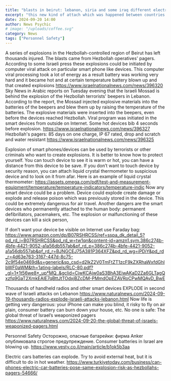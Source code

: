 ```yaml
---
title: "blasts in beirut: lebanon, siria and some iraq different electronic smart devices explode, 5000 injured, more than 50 dead"
excerpt: "this new kind of attach which was happened between countries at war. but the same kind of attack could be used by terrorist or anybody to reach various people in different countries"
date: 2024-09-20 14:00
author: News Psychic
# image: "/uploads/coffee.svg"
category: News
tags: ["Personnel Safety"]
---
```


A series of explosions in the Hezbollah-controlled region of Beirut has left thousands injured. The blasts came from Hezbollah operatives' pagers. According to some Israeli press these explosions could be initiated by computer viral attack on particular smart phone like devices. This computer viral processing took a lot of energy as a result battery was working very hard and it became hot and at certain temperature battery blown up and that created explosions
https://www.israelnationalnews.com/news/396320
Sky News in Arabic reports on Tuesday evening that the Israeli Mossad is behind the explosion of the Hezbollah terrorists' beepers in Lebanon. According to the report, the Mossad injected explosive materials into the batteries of the beepers and blew them up by raising the temperature of the batteries.
The explosive materials were inserted into the beepers, even before the devices reached Hezbollah. Viral program was initiated in the smart devices from outside on Internet. Some hot devices bib 4 seconds before explosion. 
https://www.israelnationalnews.com/news/396327
Hezbollah's pagers: 85 days on one charge, IP 67 rated, drop and scratch and water resistant
https://www.israelnationalnews.com/news/396325

Explosion of smart phones/devices can be used by terrorists or other criminals who want to create explosions. It is better to know how to protect yourself. You can touch device to see it is warm or hot, you can have a distance from this device to be save. If you don’t want to touch device by security reason, you can attach liquid crystal thermometer to suspicious device and to look on it from afar. Here is an example of liquid crystal thermometer:
https://assets.omega.com/pdf/test-and-measurement-equipment/temperature/temperature-indicators/temperature-indic Now any smart device could be a problem. Device could explode create damage or explode and release poison which was previously stored in the device. This could be extremely dangerous for air travel.
Another dangers are the smart devices who permanently attached to the human body: permanent defibrillators, pacemakers, etc. The explosion or malfunctioning of these devices can kill a sick person,

If don’t want your device be visible on Internet use Faraday bag:
https://www.amazon.com/dp/B07RSHRCSS/ref=sspa_dk_detail_5?pd_rd_i=B07RSHRCSS&pd_rd_w=tw1qn&content-id=amzn1.sym.386c274b-4bfe-4421-9052-a1a56db557ab&pf_rd_p=386c274b-4bfe-4421-9052-a1a56db557ab&pf_rd_r=BJNGCEJ75A381P364XFZ&pd_rd_wg=iPDiY&pd_rd_r=4d63e763-3167-447d-8c75-2c9f54e0469d&s=generic&sp_csd=d2lkZ2V0TmFtZT1zcF9kZXRhaWxfdGhlbWF0aWM&th=1ating-labels/RLC-80.pdf?_gl=1*1t56we8*_up*MQ..&gclid=CjwKCAjw0aS3BhA3EiwAKaD2Za6GLTagQxzfq9GaT2XmkEAlE7qBttJtTOdxjBZcDM-PMmdOpEZAVRoCPwMQAvD_BwE

Thousands of handheld radios  and other smart devices EXPLODE in second wave of Israeli attacks on Lebanon
https://www.naturalnews.com/2024-09-19-thousands-radios-explode-israeli-attacks-lebanon.html
Now life is getting very dangerous: your iPhone can make you blind, it risky to fly on air plain, consumer battery can burn down your house, etc.  No one is safe: The global threat of Israel’s weaponized pagers
https://www.naturalnews.com/2024-09-20-the-global-threat-of-israels-weaponized-pagers.html

Personnel Safety Осторожно, опасные батарейки: фирма Anker опубликовала строгое предупреждение. Consumer batteries in Israel are blowing up. 
https://www.vesty.co.il/main/article/b1ok5b3aa

Electric cars batteries can explode. Try to avoid external heat, but it is difficult to do in hot weather.
https://www.turkiyetoday.com/business/can-phones-electric-car-batteries-pose-same-explosion-risk-as-hezbollahs-pagers-54666/

